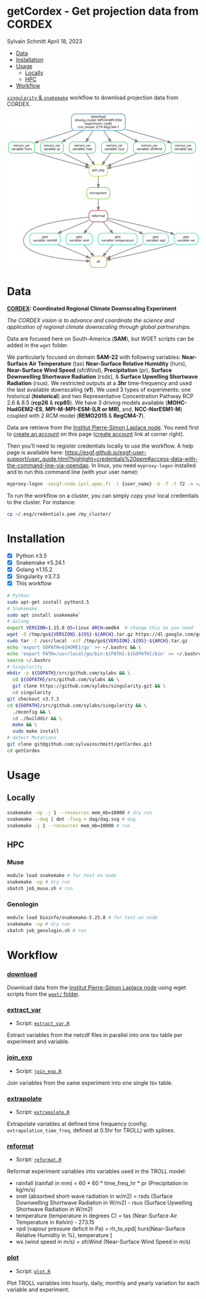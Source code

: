 getCordex - Get projection data from CORDEX
================
Sylvain Schmitt
April 18, 2023

- <a href="#data" id="toc-data">Data</a>
- <a href="#installation" id="toc-installation">Installation</a>
- <a href="#usage" id="toc-usage">Usage</a>
  - <a href="#locally" id="toc-locally">Locally</a>
  - <a href="#hpc" id="toc-hpc">HPC</a>
- <a href="#workflow" id="toc-workflow">Workflow</a>

[`singularity` &
`snakemake`](https://github.com/sylvainschmitt/snakemake_singularity)
workflow to download projection data from CORDEX.

![Workflow.](dag/dag.svg)

# Data

**[CORDEX](https://cordex.org/): Coordinated Regional Climate
Downscaling Experiment**

*The CORDEX vision is to advance and coordinate the science and
application of regional climate downscaling through global
partnerships.*

Data are focused here on South-America (**SAM**), but WGET scripts can
be added in the `wget` folder.

We particularly focused on domain **SAM-22** with following variables:
**Near-Surface Air Temperature** (tas) **Near-Surface Relative
Humidity** (hurs), **Near-Surface Wind Speed** (sfcWind),
**Precipitation** (pr), **Surface Downwelling Shortwave Radiation**
(rsds), & **Surface Upwelling Shortwave Radiation** (rsus). We
restricted outputs at a **3hr** time-frequency and used the last
available downscaling (**v1**). We used 3 types of experiments: one
historical (**historical**) and two Representative Concentration Pathway
RCP 2.6 & 8.5 (**rcp26** & **rcp85**). We have 3 driving models
available (**MOHC-HadGEM2-ES**, **MPI-M-MPI-ESM-(LR or MR)**, and,
**NCC-NorESM1-M**) coupled with 2 RCM model (**REMO2015** &
**RegCM4-7**).

Data are retrieve from the [Institut Pierre-Simon Laplace
node](https://esgf-node.ipsl.upmc.fr/search/cordex-ipsl/). You need
first to [create an
account](https://esgf.github.io/esgf-user-support/user_guide.html#create-an-account)
on this page ([create
account](https://esgf-node.ipsl.upmc.fr/user/add/?next=http://esgf-node.ipsl.upmc.fr/search/cordex-ipsl/)
link at corner right).

Then you’ll need to register credentials locally to use the workflow. A
help page is available here:
<https://esgf.github.io/esgf-user-support/user_guide.html?highlight=credentials%20pem#access-data-with-the-command-line-via-opendap>.
In linux, you need `myproxy-logon` installed and to run this command
line (with your user name):

``` bash
myproxy-logon -sesgf-node.ipsl.upmc.fr -l {user_name} -b -T -t 72 -o ~/.esg/credentials.pem
```

To run the workflow on a cluster, you can simply copy your local
credentials to the cluster. For instance:

``` bash
cp ~/.esg/credentials.pem /my_cluster/
```

# Installation

- [x] Python ≥3.5
- [x] Snakemake ≥5.24.1
- [x] Golang ≥1.15.2
- [x] Singularity ≥3.7.3
- [x] This workflow

``` bash
# Python
sudo apt-get install python3.5
# Snakemake
sudo apt install snakemake`
# Golang
export VERSION=1.15.8 OS=linux ARCH=amd64  # change this as you need
wget -O /tmp/go${VERSION}.${OS}-${ARCH}.tar.gz https://dl.google.com/go/go${VERSION}.${OS}-${ARCH}.tar.gz && \
sudo tar -C /usr/local -xzf /tmp/go${VERSION}.${OS}-${ARCH}.tar.gz
echo 'export GOPATH=${HOME}/go' >> ~/.bashrc && \
echo 'export PATH=/usr/local/go/bin:${PATH}:${GOPATH}/bin' >> ~/.bashrc && \
source ~/.bashrc
# Singularity
mkdir -p ${GOPATH}/src/github.com/sylabs && \
  cd ${GOPATH}/src/github.com/sylabs && \
  git clone https://github.com/sylabs/singularity.git && \
  cd singularity
git checkout v3.7.3
cd ${GOPATH}/src/github.com/sylabs/singularity && \
  ./mconfig && \
  cd ./builddir && \
  make && \
  sudo make install
# detect Mutations
git clone git@github.com:sylvainschmitt/getCordex.git
cd getCordex
```

# Usage

## Locally

``` bash
snakemake -np -j 1 --resources mem_mb=10000 # dry run
snakemake --dag | dot -Tsvg > dag/dag.svg # dag
snakemake -j 1 --resources mem_mb=10000 # run
```

## HPC

### Muse

``` bash
module load snakemake # for test on node
snakemake -np # dry run
sbatch job_muse.sh # run
```

### Genologin

``` bash
module load bioinfo/snakemake-5.25.0 # for test on node
snakemake -np # dry run
sbatch job_genologin.sh # run
```

# Workflow

### [download](https://github.com/sylvainschmitt/getCordex/blob/main/rules/download.smk)

Download data from the [Institut Pierre-Simon Laplace
node](https://esgf-node.ipsl.upmc.fr/search/cordex-ipsl/) using wget
scripts from the [`wget/`
folder](https://github.com/sylvainschmitt/getCordex/tree/main/wget).

### [extract_var](https://github.com/sylvainschmitt/getCordex/blob/main/rules/extract_var.smk)

- Script:
  [`extract_var.R`](https://github.com/sylvainschmitt/getCordex/blob/main/scripts/extract_var.R)

Extract variables from the netcdf files in parallel into one tsv table
per experiment and variable.

### [join_exp](https://github.com/sylvainschmitt/getCordex/blob/main/rules/join_exp.smk)

- Script:
  [`join_exp.R`](https://github.com/sylvainschmitt/getCordex/blob/main/scripts/join_exp.R)

Join variables from the same experiment into one single tsv table.

### [extrapolate](https://github.com/sylvainschmitt/getCordex/blob/main/rules/extrapolate.smk)

- Script:
  [`extrapolate.R`](https://github.com/sylvainschmitt/getCordex/blob/main/scripts/extrapolate.R)

Extrapolate variables at defined time frequency (config:
`extrapolation_time_freq`, defined at 0.5hr for TROLL) with splines.

### [reformat](https://github.com/sylvainschmitt/getCordex/blob/main/rules/reformat.smk)

- Script:
  [`reformat.R`](https://github.com/sylvainschmitt/getCordex/blob/main/scripts/reformat.R)

Reformat experiment variables into variables used in the TROLL model:

- rainfall (rainfall in mm) = 60 \* 60 \* time_freq_hr \* pr
  (Precipitation in kg/m/s)
- snet (absorbed short-wave radiation in w/m2) = rsds (Surface
  Downwelling Shortwave Radiation in W/m2) - rsus (Surface Upwelling
  Shortwave Radiation in W/m2)
- temperature (temperature in degrees C) = tas (Near-Surface Air
  Temperature in Kelvin) - 273.15
- vpd (vapour pressure deficit in Pa) = rh_to_vpd\[ hurs(Near-Surface
  Relative Humidity in %), temperature \]
- ws (wind speed in m/s) = sfcWind (Near-Surface Wind Speed in m/s)

### [plot](https://github.com/sylvainschmitt/getCordex/blob/main/rules/plot.smk)

- Script:
  [`plot.R`](https://github.com/sylvainschmitt/getCordex/blob/main/scripts/plot.R)

Plot TROLL variables into hourly, daily, monthly and yearly variation
for each variable and experiment.
